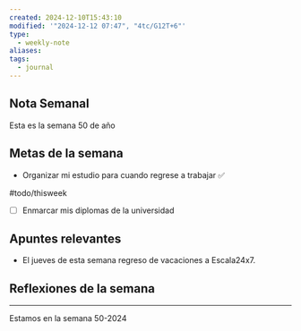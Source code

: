 ```yaml
---
created: 2024-12-10T15:43:10
modified: '"2024-12-12 07:47", "4tc/G12T+6"'
type:
  - weekly-note
aliases: 
tags:
  - journal
---
```


## Nota Semanal
Esta es la semana 50 de año

## Metas de la semana
- Organizar mi estudio para cuando regrese a trabajar ✅

#todo/thisweek
- [ ] Enmarcar mis diplomas de la universidad

## Apuntes relevantes
- El jueves de esta semana regreso de vacaciones a Escala24x7.

## Reflexiones de la semana

----
 Estamos en la semana 50-2024

